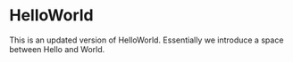 # HelloWorld

This is an updated version of HelloWorld.
Essentially we introduce a space between Hello and World.
